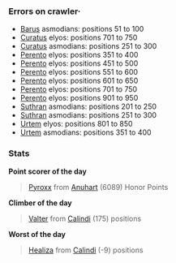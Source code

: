 ### Errors on crawler·
- [Barus](/#/ranking/Barus) asmodians: positions 51 to 100
- [Curatus](/#/ranking/Curatus) elyos: positions 701 to 750
- [Curatus](/#/ranking/Curatus) asmodians: positions 251 to 300
- [Perento](/#/ranking/Perento) elyos: positions 351 to 400
- [Perento](/#/ranking/Perento) elyos: positions 451 to 500
- [Perento](/#/ranking/Perento) elyos: positions 551 to 600
- [Perento](/#/ranking/Perento) elyos: positions 601 to 650
- [Perento](/#/ranking/Perento) elyos: positions 701 to 750
- [Perento](/#/ranking/Perento) elyos: positions 901 to 950
- [Suthran](/#/ranking/Suthran) asmodians: positions 201 to 250
- [Suthran](/#/ranking/Suthran) asmodians: positions 251 to 300
- [Urtem](/#/ranking/Urtem) elyos: positions 801 to 850
- [Urtem](/#/ranking/Urtem) asmodians: positions 351 to 400


### Stats

**Point scorer of the day**
>[Pyroxx](/#/character/Anuhart/1194696) from [Anuhart](/#/ranking/Anuhart)  (6089) Honor Points


**Climber of the day**
>[Valter](/#/character/Calindi/354399) from [Calindi](/#/ranking/Calindi)  (175) positions


**Worst of the day**
>[Healiza](/#/character/Calindi/265880) from [Calindi](/#/ranking/Calindi)  (-9) positions


